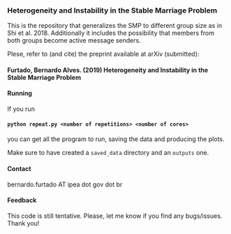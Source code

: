 ### Heterogeneity and Instability in the Stable Marriage Problem

This is the repository that generalizes the SMP to different group size as in Shi et al. 2018. 
Additionally it includes the possibility that members from both groups become active message senders.

Plese, refer to (and cite) the preprint available at arXiv (submitted):
#### Furtado, Bernardo Alves. (2019) Heterogeneity and Instability in the Stable Marriage Problem

#### Running

If you run 
#### `python repeat.py <number of repetitions> <number of cores>` 
you can get all the program to run, 
saving the data and producing the plots.

Make sure to have created a `saved_data` directory and an `outputs` one.

#### Contact
bernardo.furtado AT ipea dot gov dot br

#### Feedback
This code is still tentative. Please, let me know if you find any bugs/issues. Thank you!
